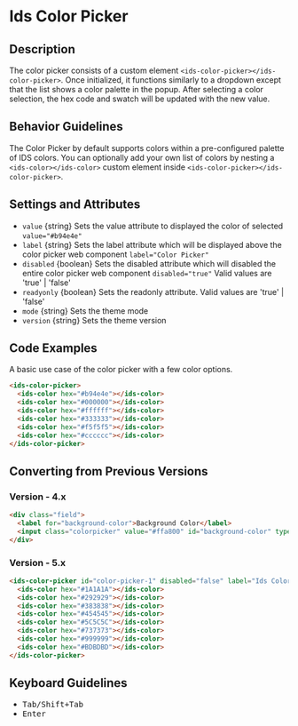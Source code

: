 # Ids Color Picker

## Description

The color picker consists of a custom element `<ids-color-picker></ids-color-picker>`. Once initialized, it functions similarly to a dropdown except that the list shows a color palette in the popup. After selecting a color selection, the hex code and swatch will be updated with the new value.

## Behavior Guidelines

The Color Picker by default supports colors within a pre-configured palette of IDS colors. You can optionally add your own list of colors by nesting a `<ids-color></ids-color>` custom element inside `<ids-color-picker></ids-color-picker>`.

## Settings and Attributes
- `value` {string} Sets the value attribute to displayed the color of selected `value="#b94e4e"`
- `label` {string} Sets the label attribute which will be displayed above the color picker web component `label="Color Picker"`
- `disabled` {boolean} Sets the disabled attribute which will disabled the entire color picker web component `disabled="true"` Valid values are 'true' | 'false'
- `readyonly` {boolean} Sets the readonly attribute. Valid values are 'true' | 'false'
- `mode` {string} Sets the theme mode
- `version` {string} Sets the theme version

## Code Examples

A basic use case of the color picker with a few color options.
```html
<ids-color-picker>
  <ids-color hex="#b94e4e"></ids-color>
  <ids-color hex="#000000"></ids-color>
  <ids-color hex="#ffffff"></ids-color>
  <ids-color hex="#333333"></ids-color>
  <ids-color hex="#f5f5f5"></ids-color>
  <ids-color hex="#cccccc"></ids-color>
</ids-color-picker>
```

## Converting from Previous Versions

### Version - 4.x
```html
<div class="field">
  <label for="background-color">Background Color</label>
  <input class="colorpicker" value="#ffa800" id="background-color" type="text" />
</div>
```

### Version - 5.x
```html
<ids-color-picker id="color-picker-1" disabled="false" label="Ids Color Picker">
  <ids-color hex="#1A1A1A"></ids-color>
  <ids-color hex="#292929"></ids-color>
  <ids-color hex="#383838"></ids-color>
  <ids-color hex="#454545"></ids-color>
  <ids-color hex="#5C5C5C"></ids-color>
  <ids-color hex="#737373"></ids-color>
  <ids-color hex="#999999"></ids-color>
  <ids-color hex="#BDBDBD"></ids-color>
</ids-color-picker>
```
## Keyboard Guidelines

- <kbd>Tab/Shift+Tab</kbd>
- <kbd>Enter</kbd>
